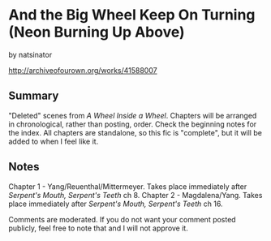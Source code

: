 # And the Big Wheel Keep On Turning (Neon Burning Up Above)

by natsinator

http://archiveofourown.org/works/41588007

## Summary

"Deleted" scenes from *A Wheel Inside a Wheel*. Chapters will be arranged in chronological, rather than posting, order. Check the beginning notes for the index. All chapters are standalone, so this fic is "complete", but it will be added to when I feel like it.

## Notes

Chapter 1 \- Yang/Reuenthal/Mittermeyer. Takes place immediately after *Serpent's Mouth, Serpent's Teeth* ch 8.
Chapter 2 \- Magdalena/Yang. Takes place immediately after *Serpent's Mouth, Serpent's Teeth* ch 16.

Comments are moderated. If you do not want your comment posted publicly, feel free to note that and I will not approve it.

